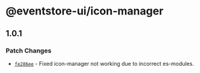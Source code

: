# @eventstore-ui/icon-manager

## 1.0.1

### Patch Changes

-   [`fe286ee`](https://github.com/EventStore/Design-System/commit/fe286ee4ef561ce241e4447557f0225e281dd11a) - Fixed icon-manager not working due to incorrect es-modules.
